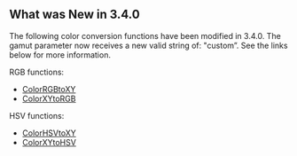 ## What was New in 3.4.0

The following color conversion functions have been modified in 3.4.0. The gamut parameter now receives a new valid string of: "custom”. See the links below for more information.

RGB functions:
- [ColorRGBtoXY][1]
- [ColorXYtoRGB][2]

HSV functions:
- [ColorHSVtoXY][3]
- [ColorXYtoHSV][4]

[1]:	https://snap-one.github.io/docs-driverworks-proxyprotocol-lightv2/#light-v2-conversion-commands-colorrgbtoxy
[2]:	https://snap-one.github.io/docs-driverworks-proxyprotocol-lightv2/#light-v2-conversion-commands-colorxytorgb
[3]:	https://snap-one.github.io/docs-driverworks-proxyprotocol-lightv2/#light-v2-conversion-commands-colorhsvtoxy
[4]:	https://snap-one.github.io/docs-driverworks-proxyprotocol-lightv2/#light-v2-conversion-commands-colorxytohsv